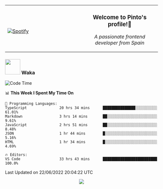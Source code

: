 <table width="100%" align="center"> 
  <tr>
  <td width="50%">
      
&nbsp; <br> [![Spotify](https://novatorem-zeta-rust.vercel.app/api/spotify)](https://open.spotify.com/user/novatorem-zeta-rust)

  </td>
  <td width="50%">
    <h3 align="center">Welcome to Pinto's profile!👋</h3>
    <p align="center"><em>A passionate frontend developer from Spain</em></p>
  </td>
  </table>

### <img src="https://media.giphy.com/media/VgCDAzcKvsR6OM0uWg/giphy.gif" width="50"> Waka

  <!--START_SECTION:waka-->
![Code Time](http://img.shields.io/badge/Code%20Time-562%20hrs%2052%20mins-blue)

📊 **This Week I Spent My Time On** 

```text
💬 Programming Languages: 
TypeScript               20 hrs 34 mins      ███████████████░░░░░░░░░░   61.01% 
Markdown                 3 hrs 14 mins       ██░░░░░░░░░░░░░░░░░░░░░░░   9.61% 
JavaScript               2 hrs 51 mins       ██░░░░░░░░░░░░░░░░░░░░░░░   8.48% 
JSON                     1 hr 44 mins        █░░░░░░░░░░░░░░░░░░░░░░░░   5.16% 
HTML                     1 hr 34 mins        █░░░░░░░░░░░░░░░░░░░░░░░░   4.69%

🔥 Editors: 
VS Code                  33 hrs 43 mins      █████████████████████████   100.0%

```


 Last Updated on 22/06/2022 20:04:22 UTC
<!--END_SECTION:waka-->

<div align="center">
<img src="https://github-readme-stats-gilt-tau.vercel.app/api/top-langs/?username=pinto-hub&layout=compact&theme=dracula" />
</div>

